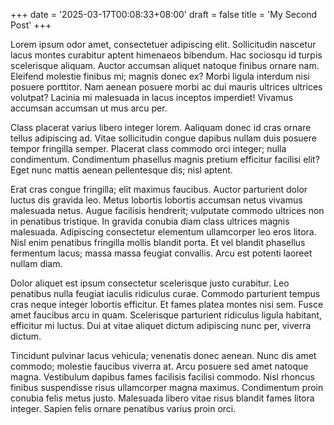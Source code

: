 +++
date = '2025-03-17T00:08:33+08:00'
draft = false
title = 'My Second Post'
+++

Lorem ipsum odor amet, consectetuer adipiscing elit. Sollicitudin nascetur lacus montes curabitur aptent himenaeos bibendum. Hac sociosqu id turpis scelerisque aliquam. Auctor accumsan aliquet natoque finibus ornare nam. Eleifend molestie finibus mi; magnis donec ex? Morbi ligula interdum nisi posuere porttitor. Nam aenean posuere morbi ac dui mauris ultrices ultrices volutpat? Lacinia mi malesuada in lacus inceptos imperdiet! Vivamus accumsan accumsan ut mus arcu per.

Class placerat varius libero integer lorem. Aaliquam donec id cras ornare tellus adipiscing ad. Vitae sollicitudin congue dapibus nullam duis posuere tempor fringilla semper. Placerat class commodo orci integer; nulla condimentum. Condimentum phasellus magnis pretium efficitur facilisi elit? Eget nunc mattis aenean pellentesque dis; nisl aptent.

Erat cras congue fringilla; elit maximus faucibus. Auctor parturient dolor luctus dis gravida leo. Metus lobortis lobortis accumsan netus vivamus malesuada netus. Augue facilisis hendrerit; vulputate commodo ultrices non in penatibus tristique. In gravida conubia diam class ultrices magnis malesuada. Adipiscing consectetur elementum ullamcorper leo eros litora. Nisl enim penatibus fringilla mollis blandit porta. Et vel blandit phasellus fermentum lacus; massa massa feugiat convallis. Arcu est potenti laoreet nullam diam.

Dolor aliquet est ipsum consectetur scelerisque justo curabitur. Leo penatibus nulla feugiat iaculis ridiculus curae. Commodo parturient tempus cras neque integer lobortis efficitur. Et fames platea montes nisi sem. Fusce amet faucibus arcu in quam. Scelerisque parturient ridiculus ligula habitant, efficitur mi luctus. Dui at vitae aliquet dictum adipiscing nunc per, viverra dictum.

Tincidunt pulvinar lacus vehicula; venenatis donec aenean. Nunc dis amet commodo; molestie faucibus viverra at. Arcu posuere sed amet natoque magna. Vestibulum dapibus fames facilisis facilisi commodo. Nisl rhoncus finibus suspendisse risus ullamcorper magna maximus. Condimentum proin conubia felis metus justo. Malesuada libero vitae risus blandit fames litora integer. Sapien felis ornare penatibus varius proin orci.